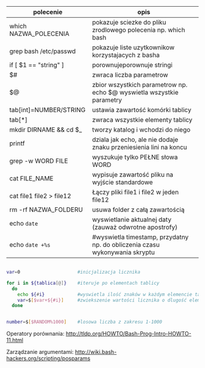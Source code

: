 | polecenie                	| opis                                                                  	|
|--------------------------	|-----------------------------------------------------------------------	|
| which NAZWA_POLECENIA    	| pokazuje sciezke do pliku zrodlowego polecenia np. which bash         	|
| grep bash /etc/passwd    	| pokazuje liste uzytkownikow korzystajacych z basha                    	|
| if [ $1 == "string" ]    	| porownujeporownuje stringi                                            	|
| $#                       	| zwraca liczba parametrow                                              	|
| $@                       	| zbior wszystkich parametrow np. echo $@ wyswietla wszystkie parametry 	|
| tab[int]=NUMBER/STRING   	| ustawia zawartość komórki tablicy                                     	|
| tab[*]                   	| zwraca wszystkie elementy tablicy                                     	|
| mkdir DIRNAME && cd $_   	| tworzy katalog i wchodzi do niego                                     	|
| printf                   	| dziala jak echo, ale nie dodaje znaku przeniesienia lini na koncu     	|
| grep -w WORD FILE        	| wyszukuje tylko PEŁNE słowa WORD                                      	|
| cat FILE_NAME            	| wypisuje zawartość pliku na wyjście standardowe                       	|
| cat file1 file2 > file12 	| Łączy pliki file1 i file2 w jeden file12                              	|
| rm -rf NAZWA_FOLDERU     	| usuwa folder z całą zawartością                                       	|
| echo `date`             	| wyswietlanie aktualnej daty (zauważ odwrotne apostrofy)                   |
| echo `date +%s`     	    | #wyswietla timestamp, przydatny np. do obliczenia czasu wykonywania skryptu   |

               
           



```bash

var=0                     #inicjalizacja licznika

for i in ${tablica[@]}    #iteruje po elementach tablicy 
  do
    echo ${#i}            #wyswietla ilość znaków w każdym elemencie tablicy
    var=$[$var+${#i}]     #zwiekszenie wartości licznika o dlugość elementu tablicy
  done


number=$[$RANDOM%1000]    #losowa liczba z zakresu 1-1000

```

Operatory porównania:
http://tldp.org/HOWTO/Bash-Prog-Intro-HOWTO-11.html

Zarządzanie argumentami:
http://wiki.bash-hackers.org/scripting/posparams

